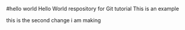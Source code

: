 #hello world 
Hello World respository for Git tutorial 
This is an example 



this is the second change i am making
